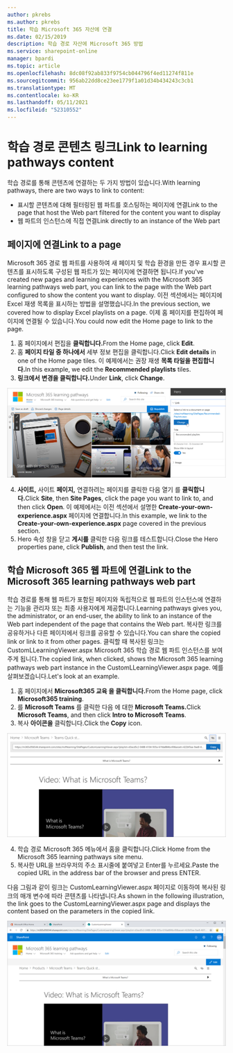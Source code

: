 ```yaml
---
author: pkrebs
ms.author: pkrebs
title: 학습 Microsoft 365 자산에 연결
ms.date: 02/15/2019
description: 학습 경로 자산에 Microsoft 365 방법
ms.service: sharepoint-online
manager: bpardi
ms.topic: article
ms.openlocfilehash: 8dc08f92ab833f9754cb044796f4ed11274f811e
ms.sourcegitcommit: 956ab22dd8ce23ee1779f1a01d34b434243c3cb1
ms.translationtype: MT
ms.contentlocale: ko-KR
ms.lasthandoff: 05/11/2021
ms.locfileid: "52310552"
---
```

# <a name="link-to-learning-pathways-content"></a><span data-ttu-id="036e2-103">학습 경로 콘텐츠 링크</span><span class="sxs-lookup"><span data-stu-id="036e2-103">Link to learning pathways content</span></span>

<span data-ttu-id="036e2-104">학습 경로를 통해 콘텐츠에 연결하는 두 가지 방법이 있습니다.</span><span class="sxs-lookup"><span data-stu-id="036e2-104">With learning pathways, there are two ways to link to content:</span></span>

- <span data-ttu-id="036e2-105">표시할 콘텐츠에 대해 필터링된 웹 파트를 호스팅하는 페이지에 연결</span><span class="sxs-lookup"><span data-stu-id="036e2-105">Link to the page that host the Web part filtered for the content you want to display</span></span> 
- <span data-ttu-id="036e2-106">웹 파트의 인스턴스에 직접 연결</span><span class="sxs-lookup"><span data-stu-id="036e2-106">Link directly to an instance of the Web part</span></span>

## <a name="link-to-a-page"></a><span data-ttu-id="036e2-107">페이지에 연결</span><span class="sxs-lookup"><span data-stu-id="036e2-107">Link to a page</span></span>

<span data-ttu-id="036e2-108">Microsoft 365 경로 웹 파트를 사용하여 새 페이지 및 학습 환경을 만든 경우 표시할 콘텐츠를 표시하도록 구성된 웹 파트가 있는 페이지에 연결하면 됩니다.</span><span class="sxs-lookup"><span data-stu-id="036e2-108">If you've created new pages and learning experiences with the Microsoft 365 learning pathways web part, you can link to the page with the Web part configured to show the content you want to display.</span></span> <span data-ttu-id="036e2-109">이전 섹션에서는 페이지에 Excel 재생 목록을 표시하는 방법을 설명했습니다.</span><span class="sxs-lookup"><span data-stu-id="036e2-109">In the previous section, we covered how to display Excel playlists on a page.</span></span> <span data-ttu-id="036e2-110">이제 홈 페이지를 편집하여 페이지에 연결될 수 있습니다.</span><span class="sxs-lookup"><span data-stu-id="036e2-110">You could now edit the Home page to link to the page.</span></span> 

1. <span data-ttu-id="036e2-111">홈 페이지에서 편집을 **클릭합니다.**</span><span class="sxs-lookup"><span data-stu-id="036e2-111">From the Home page, click **Edit**.</span></span>
2. <span data-ttu-id="036e2-112">홈 **페이지 타일 중 하나에서** 세부 정보 편집을 클릭합니다.</span><span class="sxs-lookup"><span data-stu-id="036e2-112">Click **Edit details** in one of the Home page tiles.</span></span> <span data-ttu-id="036e2-113">이 예제에서는 권장 재생 **목록 타일을 편집합니다.**</span><span class="sxs-lookup"><span data-stu-id="036e2-113">In this example, we edit the **Recommended playlists** tiles.</span></span>
3. <span data-ttu-id="036e2-114">**링크에서** **변경을 클릭합니다.**</span><span class="sxs-lookup"><span data-stu-id="036e2-114">Under **Link**, click **Change**.</span></span>

![변경 단추가 높은 경로 주 화면](media/cg-linktopage.png)

4. <span data-ttu-id="036e2-116">**사이트,** 사이트 **페이지,** 연결하려는 페이지를 클릭한 다음 열기 를 **클릭합니다.**</span><span class="sxs-lookup"><span data-stu-id="036e2-116">Click **Site**, then **Site Pages**, click the page you want to link to, and then click **Open**.</span></span> <span data-ttu-id="036e2-117">이 예제에서는 이전 섹션에서 설명한 **Create-your-own-experience.aspx** 페이지에 연결합니다.</span><span class="sxs-lookup"><span data-stu-id="036e2-117">In this example, we link to the **Create-your-own-experience.aspx** page covered in the previous section.</span></span>
5. <span data-ttu-id="036e2-118">Hero 속성 창을 닫고 **게시를** 클릭한 다음 링크를 테스트합니다.</span><span class="sxs-lookup"><span data-stu-id="036e2-118">Close the Hero properties pane, click **Publish**, and then test the link.</span></span> 

## <a name="link-to-the-microsoft-365-learning-pathways-web-part"></a><span data-ttu-id="036e2-119">학습 Microsoft 365 웹 파트에 연결</span><span class="sxs-lookup"><span data-stu-id="036e2-119">Link to the Microsoft 365 learning pathways web part</span></span>
<span data-ttu-id="036e2-120">학습 경로를 통해 웹 파트가 포함된 페이지와 독립적으로 웹 파트의 인스턴스에 연결하는 기능을 관리자 또는 최종 사용자에게 제공합니다.</span><span class="sxs-lookup"><span data-stu-id="036e2-120">Learning pathways gives you, the administrator, or an end-user, the ability to link to an instance of the Web part independent of the page that contains the Web part.</span></span> <span data-ttu-id="036e2-121">복사한 링크를 공유하거나 다른 페이지에서 링크를 공유할 수 있습니다.</span><span class="sxs-lookup"><span data-stu-id="036e2-121">You can share the copied link or link to it from other pages.</span></span> <span data-ttu-id="036e2-122">클릭할 때 복사된 링크는 CustomLLearningViewer.aspx Microsoft 365 학습 경로 웹 파트 인스턴스를 보여 주게 됩니다.</span><span class="sxs-lookup"><span data-stu-id="036e2-122">The copied link, when clicked, shows the Microsoft 365 learning pathways web part instance in the CustomLLearningViewer.aspx page.</span></span> <span data-ttu-id="036e2-123">예를 살펴보겠습니다.</span><span class="sxs-lookup"><span data-stu-id="036e2-123">Let's look at an example.</span></span> 

1. <span data-ttu-id="036e2-124">홈 페이지에서 **Microsoft365 교육 을 클릭합니다.**</span><span class="sxs-lookup"><span data-stu-id="036e2-124">From the Home page, click **Microsoft365 training**.</span></span>
2. <span data-ttu-id="036e2-125">를 **Microsoft Teams** 를 클릭한 다음 에 대한 **Microsoft Teams.**</span><span class="sxs-lookup"><span data-stu-id="036e2-125">Click **Microsoft Teams**, and then click **Intro to Microsoft Teams**.</span></span>
3. <span data-ttu-id="036e2-126">복사 **아이콘을** 클릭합니다.</span><span class="sxs-lookup"><span data-stu-id="036e2-126">Click the **Copy** icon.</span></span>

![강조 표시된 옆에 복사 단추가 있는 URL을 보여주는 샘플 화면입니다.](media/cg-linktowebpart.png)

4. <span data-ttu-id="036e2-128">학습 경로 Microsoft 365 메뉴에서 홈을 클릭합니다.</span><span class="sxs-lookup"><span data-stu-id="036e2-128">Click Home from the Microsoft 365 learning pathways site menu.</span></span>
5. <span data-ttu-id="036e2-129">복사한 URL을 브라우저의 주소 표시줄에 붙여넣고 Enter를 누르세요.</span><span class="sxs-lookup"><span data-stu-id="036e2-129">Paste the copied URL in the address bar of the browser and press ENTER.</span></span> 

<span data-ttu-id="036e2-130">다음 그림과 같이 링크는 CustomLearningViewer.aspx 페이지로 이동하여 복사된 링크의 매개 변수에 따라 콘텐츠를 나타냅니다.</span><span class="sxs-lookup"><span data-stu-id="036e2-130">As shown in the following illustration, the link goes to the CustomLearningViewer.aspx page and displays the content based on the parameters in the copied link.</span></span> 

![샘플 페이지가 표시됩니다.](media/cg-linktowebpartviewer.png)

